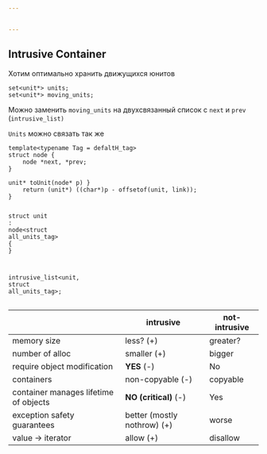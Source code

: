 ```yaml
---


---
```


<h2 id="intrusive-container">Intrusive Container</h2>
<p>Хотим оптимально хранить движущихся юнитов</p>
<pre class=" language-cpp"><code class="prism  language-cpp">set<span class="token operator">&lt;</span>unit<span class="token operator">*</span><span class="token operator">&gt;</span> units<span class="token punctuation">;</span>
set<span class="token operator">&lt;</span>unit<span class="token operator">*</span><span class="token operator">&gt;</span> moving_units<span class="token punctuation">;</span>
</code></pre>
<p>Можно заменить <code>moving_units</code> на двухсвязанный список с <code>next</code> и  <code>prev</code> (<code>intrusive_list)</code></p>
<p><code>Units</code> можно связать так же</p>
<pre class=" language-cpp"><code class="prism  language-cpp"><span class="token keyword">template</span><span class="token operator">&lt;</span><span class="token keyword">typename</span> Tag <span class="token operator">=</span> defaltH_tag<span class="token operator">&gt;</span>
<span class="token keyword">struct</span> node <span class="token punctuation">{</span>
	node <span class="token operator">*</span>next<span class="token punctuation">,</span> <span class="token operator">*</span>prev<span class="token punctuation">;</span>
<span class="token punctuation">}</span>
</code></pre>
<pre class=" language-cpp"><code class="prism  language-cpp">unit<span class="token operator">*</span> <span class="token function">toUnit</span><span class="token punctuation">(</span>node<span class="token operator">*</span> p<span class="token punctuation">)</span> <span class="token punctuation">}</span>
	<span class="token keyword">return</span> <span class="token punctuation">(</span>unit<span class="token operator">*</span><span class="token punctuation">)</span> <span class="token punctuation">(</span><span class="token punctuation">(</span><span class="token keyword">char</span><span class="token operator">*</span><span class="token punctuation">)</span>p <span class="token operator">-</span> <span class="token function">offsetof</span><span class="token punctuation">(</span>unit<span class="token punctuation">,</span> link<span class="token punctuation">)</span><span class="token punctuation">)</span><span class="token punctuation">;</span>
<span class="token punctuation">}</span> 

<span class="token keyword">struct</span> unit <span class="token operator">:</span> node<span class="token operator">&lt;</span><span class="token keyword">struct</span> all_units_tag<span class="token operator">&gt;</span> <span class="token punctuation">{</span>
<span class="token punctuation">}</span>

intrusive_list<span class="token operator">&lt;</span>unit<span class="token punctuation">,</span> <span class="token keyword">struct</span> all_units_tag<span class="token operator">&gt;</span><span class="token punctuation">;</span>
</code></pre>

<table>
<thead>
<tr>
<th></th>
<th>intrusive</th>
<th>not-intrusive</th>
</tr>
</thead>
<tbody>
<tr>
<td>memory size</td>
<td>less? (+)</td>
<td>greater?</td>
</tr>
<tr>
<td>number of alloc</td>
<td>smaller (+)</td>
<td>bigger</td>
</tr>
<tr>
<td>require object modification</td>
<td><strong>YES</strong> (-)</td>
<td>No</td>
</tr>
<tr>
<td>containers</td>
<td>non-copyable (-)</td>
<td>copyable</td>
</tr>
<tr>
<td>container manages lifetime of objects</td>
<td><strong>NO (critical)</strong> (-)</td>
<td>Yes</td>
</tr>
<tr>
<td>exception safety guarantees</td>
<td>better (mostly nothrow) (+)</td>
<td>worse</td>
</tr>
<tr>
<td>value -&gt; iterator</td>
<td>allow (+)</td>
<td>disallow</td>
</tr>
</tbody>
</table>
